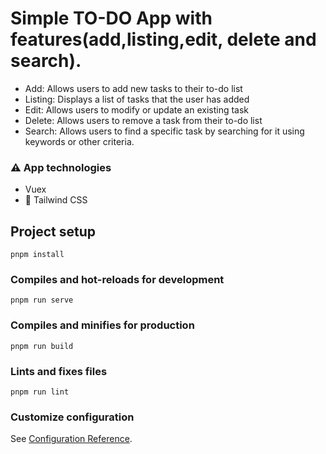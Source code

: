 # Simple TO-DO App with features(add,listing,edit, delete and search).


- Add: Allows users to add new tasks to their to-do list
- Listing: Displays a list of tasks that the user has added
- Edit: Allows users to modify or update an existing task
- Delete: Allows users to remove a task from their to-do list
- Search: Allows users to find a specific task by searching for it using keywords or other criteria.
### ⚠️ App technologies

- Vuex
- 🦄 Tailwind CSS

## Project setup

```
pnpm install
```

### Compiles and hot-reloads for development

```
pnpm run serve
```

### Compiles and minifies for production

```
pnpm run build
```

### Lints and fixes files

```
pnpm run lint
```

### Customize configuration

See [Configuration Reference](https://cli.vuejs.org/config/).

